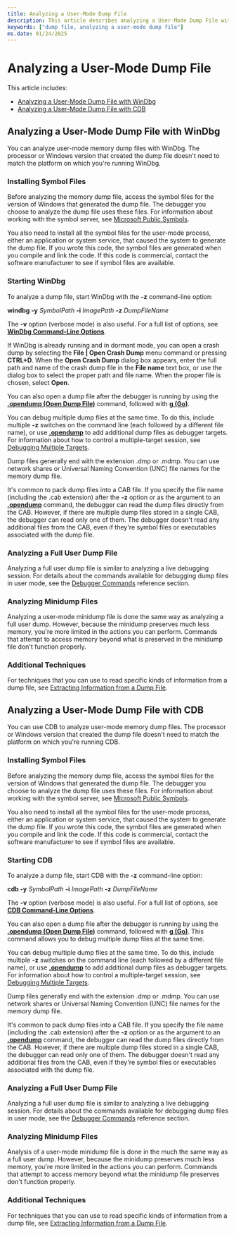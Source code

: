 ```yaml
---
title: Analyzing a User-Mode Dump File
description: This article describes analyzing a User-Mode Dump File with WinDbg and CDB
keywords: ["dump file, analyzing a user-mode dump file"]
ms.date: 01/24/2025
---
```


# Analyzing a User-Mode Dump File

This article includes:

- [Analyzing a User-Mode Dump File with WinDbg](#analyzing-a-user-mode-dump-file-with-windbg)
- [Analyzing a User-Mode Dump File with CDB](#analyzing-a-user-mode-dump-file-with-cdb)

## Analyzing a User-Mode Dump File with WinDbg

You can analyze user-mode memory dump files with WinDbg. The processor or Windows version that created the dump file doesn't need to match the platform on which you're running WinDbg.

### Installing Symbol Files

Before analyzing the memory dump file, access the symbol files for the version of Windows that generated the dump file. The debugger you choose to analyze the dump file uses these files. For information about working with the symbol server, see [Microsoft Public Symbols](microsoft-public-symbols.md).

You also need to install all the symbol files for the user-mode process, either an application or system service, that caused the system to generate the dump file. If you wrote this code, the symbol files are generated when you compile and link the code. If this code is commercial, contact the software manufacturer to see if symbol files are available.

### Starting WinDbg

To analyze a dump file, start WinDbg with the **-z** command-line option:

**windbg -y** *SymbolPath* **-i** *ImagePath* **-z** *DumpFileName*

The **-v** option (verbose mode) is also useful. For a full list of options, see [**WinDbg Command-Line Options**](windbg-command-line-options.md).

If WinDbg is already running and in dormant mode, you can open a crash dump by selecting the **File | Open Crash Dump** menu command or pressing **CTRL+D**. When the **Open Crash Dump** dialog box appears, enter the full path and name of the crash dump file in the **File name** text box, or use the dialog box to select the proper path and file name. When the proper file is chosen, select **Open**.

You can also open a dump file after the debugger is running by using the [**.opendump (Open Dump File)**](../debuggercmds/-opendump--open-dump-file-.md) command, followed with [**g (Go)**](../debuggercmds/g--go-.md).

You can debug multiple dump files at the same time. To do this, include multiple **-z** switches on the command line (each followed by a different file name), or use [**.opendump**](../debuggercmds/-opendump--open-dump-file-.md) to add additional dump files as debugger targets. For information about how to control a multiple-target session, see [Debugging Multiple Targets](debugging-multiple-targets.md).

Dump files generally end with the extension .dmp or .mdmp. You can use network shares or Universal Naming Convention (UNC) file names for the memory dump file.

It's common to pack dump files into a CAB file. If you specify the file name (including the .cab extension) after the **-z** option or as the argument to an [**.opendump**](../debuggercmds/-opendump--open-dump-file-.md) command, the debugger can read the dump files directly from the CAB. However, if there are multiple dump files stored in a single CAB, the debugger can read only one of them. The debugger doesn't read any additional files from the CAB, even if they're symbol files or executables associated with the dump file.

### Analyzing a Full User Dump File

Analyzing a full user dump file is similar to analyzing a live debugging session. For details about the commands available for debugging dump files in user mode, see the [Debugger Commands](../debuggercmds/debugger-commands.md) reference section.

### Analyzing Minidump Files

Analyzing a user-mode minidump file is done the same way as analyzing a full user dump. However, because the minidump preserves much less memory, you're more limited in the actions you can perform. Commands that attempt to access memory beyond what is preserved in the minidump file don't function properly.

### Additional Techniques

For techniques that you can use to read specific kinds of information from a dump file, see [Extracting Information from a Dump File](extracting-information-from-a-dump-file.md).

## Analyzing a User-Mode Dump File with CDB

You can use CDB to analyze user-mode memory dump files. The processor or Windows version that created the dump file doesn't need to match the platform on which you're running CDB.

### Installing Symbol Files

Before analyzing the memory dump file, access the symbol files for the version of Windows that generated the dump file. The debugger you choose to analyze the dump file uses these files. For information about working with the symbol server, see [Microsoft Public Symbols](microsoft-public-symbols.md).

You also need to install all the symbol files for the user-mode process, either an application or system service, that caused the system to generate the dump file. If you wrote this code, the symbol files are generated when you compile and link the code. If this code is commercial, contact the software manufacturer to see if symbol files are available.

### Starting CDB

To analyze a dump file, start CDB with the **-z** command-line option:

**cdb -y** *SymbolPath* **-i** *ImagePath* **-z** *DumpFileName*

The **-v** option (verbose mode) is also useful. For a full list of options, see [**CDB Command-Line Options**](cdb-command-line-options.md).

You can also open a dump file after the debugger is running by using the [**.opendump (Open Dump File)**](../debuggercmds/-opendump--open-dump-file-.md) command, followed with [**g (Go)**](../debuggercmds/g--go-.md). This command allows you to debug multiple dump files at the same time.


You can debug multiple dump files at the same time. To do this, include multiple **-z** switches on the command line (each followed by a different file name), or use [**.opendump**](../debuggercmds/-opendump--open-dump-file-.md) to add additional dump files as debugger targets. For information about how to control a multiple-target session, see [Debugging Multiple Targets](debugging-multiple-targets.md).

Dump files generally end with the extension .dmp or .mdmp. You can use network shares or Universal Naming Convention (UNC) file names for the memory dump file.

It's common to pack dump files into a CAB file. If you specify the file name (including the .cab extension) after the **-z** option or as the argument to an [**.opendump**](../debuggercmds/-opendump--open-dump-file-.md) command, the debugger can read the dump files directly from the CAB. However, if there are multiple dump files stored in a single CAB, the debugger can read only one of them. The debugger doesn't read any additional files from the CAB, even if they're symbol files or executables associated with the dump file.

### Analyzing a Full User Dump File

Analyzing a full user dump file is similar to analyzing a live debugging session. For details about the commands available for debugging dump files in user mode, see the [Debugger Commands](../debuggercmds/debugger-commands.md) reference section.

### Analyzing Minidump Files

Analysis of a user-mode minidump file is done in the much the same way as a full user dump. However, because the minidump preserves much less memory, you're more limited in the actions you can perform. Commands that attempt to access memory beyond what the minidump file preserves don't function properly.

### Additional Techniques

For techniques that you can use to read specific kinds of information from a dump file, see [Extracting Information from a Dump File](extracting-information-from-a-dump-file.md).
